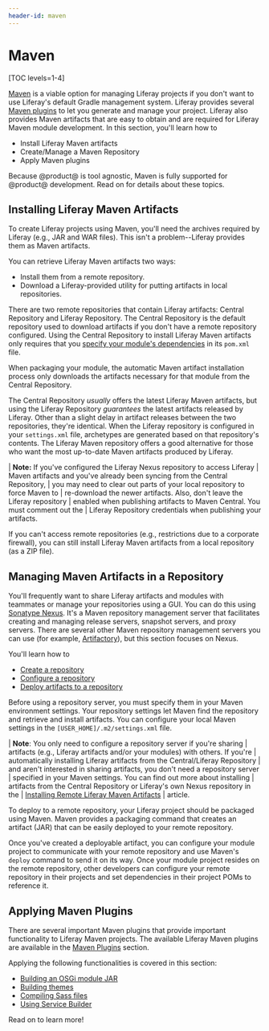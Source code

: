 ```yaml
---
header-id: maven
---
```


# Maven

[TOC levels=1-4]

[Maven](https://maven.apache.org/) is a viable option for managing Liferay
projects if you don't want to use Liferay's default Gradle management system.
Liferay provides several
[Maven plugins](/developer/reference/-/knowledge_base/7-2/maven-plugins) to let you
generate and manage your project. Liferay also provides Maven artifacts that are
easy to obtain and are required for Liferay Maven module development. In this
section, you'll learn how to

- Install Liferay Maven artifacts
- Create/Manage a Maven Repository
- Apply Maven plugins

Because @product@ is tool agnostic, Maven is fully supported for @product@
development. Read on for details about these topics.

## Installing Liferay Maven Artifacts

To create Liferay projects using Maven, you'll need the archives required by
Liferay (e.g., JAR and WAR files). This isn't a problem--Liferay provides
them as Maven artifacts. 

You can retrieve Liferay Maven artifacts two ways: 

- Install them from a remote repository. 
- Download a Liferay-provided utility for putting artifacts in local
  repositories. 

There are two remote repositories that contain Liferay artifacts: Central
Repository and Liferay Repository. The Central Repository is the default
repository used to download artifacts if you don't have a remote repository
configured. Using the Central Repository to install Liferay Maven artifacts only
requires that you 
[specify your module's dependencies](/developer/customization/-/knowledge_base/7-2/configuring-dependencies) 
in its `pom.xml` file. 

When packaging your module, the automatic Maven artifact installation process
only downloads the artifacts necessary for that module from the Central
Repository. 

The Central Repository *usually* offers the latest Liferay Maven artifacts, but
using the Liferay Repository *guarantees* the latest artifacts released by
Liferay. Other than a slight delay in artifact releases between the two
repositories, they're identical. When the Liferay repository is configured in
your `settings.xml` file, archetypes are generated based on that repository's
contents. The Liferay Maven repository offers a good alternative for those who
want the most up-to-date Maven artifacts produced by Liferay. 

| **Note:** If you've configured the Liferay Nexus repository to access Liferay
| Maven artifacts and you've already been syncing from the Central Repository,
| you may need to clear out parts of your local repository to force Maven to
| re-download the newer artifacts. Also, don't leave the Liferay repository
| enabled when publishing artifacts to Maven Central. You must comment out the
| Liferay Repository credentials when publishing your artifacts.

If you can't access remote repositories (e.g., restrictions due to a corporate
firewall), you can still install Liferay Maven artifacts from a local
repository (as a ZIP file).

## Managing Maven Artifacts in a Repository

You'll frequently want to share Liferay artifacts and modules with teammates or
manage your repositories using a GUI. You can do this using
[Sonatype Nexus](http://www.sonatype.org/nexus/). It's a Maven repository
management server that facilitates creating and managing release servers,
snapshot servers, and proxy servers. There are several other Maven repository
management servers you can use (for example,
[Artifactory](https://www.jfrog.com/artifactory/)), but this section focuses on
Nexus.

You'll learn how to

- [Create a repository](/developer/reference/-/knowledge_base/7-2/creating-a-maven-repository)
- [Configure a repository](/developer/reference/-/knowledge_base/7-2/configuring-local-maven-settings-to-access-repositories)
- [Deploy artifacts to a repository](/developer/reference/-/knowledge_base/7-2/deploying-liferay-maven-artifacts-to-a-repository)

Before using a repository server, you must specify them in your Maven
environment settings. Your repository settings let Maven find the repository and
retrieve and install artifacts. You can configure your local Maven settings in
the `[USER_HOME]/.m2/settings.xml` file.

| **Note**: You only need to configure a repository server if you're sharing
| artifacts (e.g., Liferay artifacts and/or your modules) with others. If you're
| automatically installing Liferay artifacts from the Central/Liferay Repository
| and aren't interested in sharing artifacts, you don't need a repository server
| specified in your Maven settings. You can find out more about installing
| artifacts from the Central Repository or Liferay's own Nexus repository in the
| [Installing Remote Liferay Maven Artifacts](/developer/reference/-/knowledge_base/7-2/installing-remote-liferay-maven-artifacts)
| article.

To deploy to a remote repository, your Liferay project should be packaged using
Maven. Maven provides a packaging command that creates an artifact (JAR) that
can be easily deployed to your remote repository.

Once you've created a deployable artifact, you can configure your module project
to communicate with your remote repository and use Maven's `deploy` command to
send it on its way. Once your module project resides on the remote repository,
other developers can configure your remote repository in their projects and set
dependencies in their project POMs to reference it.

## Applying Maven Plugins

There are several important Maven plugins that provide important functionality
to Liferay Maven projects. The available Liferay Maven plugins are available in
the [Maven Plugins](/developer/reference/-/knowledge_base/7-2/maven-plugins)
section.

Applying the following functionalities is covered in this section:

- [Building an OSGi module JAR](/developer/reference/-/knowledge_base/7-2/building-an-osgi-module-jar-with-maven)
- [Building themes](/developer/reference/-/knowledge_base/7-2/building-a-theme-with-maven)
- [Compiling Sass files](/developer/reference/-/knowledge_base/7-2/compiling-sass-files-in-a-maven-project)
- [Using Service Builder](/developer/reference/-/knowledge_base/7-2/using-service-builder-in-a-maven-project)

Read on to learn more!
